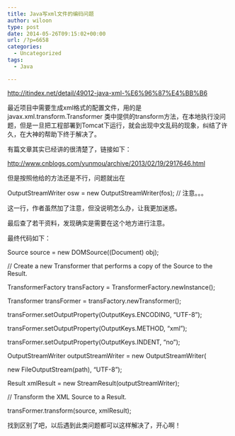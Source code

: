 ```yaml
---
title: Java写xml文件的编码问题
author: wiloon
type: post
date: 2014-05-26T09:15:02+00:00
url: /?p=6658
categories:
  - Uncategorized
tags:
  - Java

---
```

http://itindex.net/detail/49012-java-xml-%E6%96%87%E4%BB%B6

最近项目中需要生成xml格式的配置文件，用的是 javax.xml.transform.Transformer 类中提供的transform方法，在本地执行没问题，但是一旦把工程部署到Tomcat下运行，就会出现中文乱码的现象，纠结了许久，在大神的帮助下终于解决了。

有篇文章其实已经讲的很清楚了，链接如下：

http://www.cnblogs.com/yunmou/archive/2013/02/19/2917646.html
  
但是按照他给的方法还是不行，问题就出在

OutputStreamWriter osw = new OutputStreamWriter(fos); // 注意。。。
  
这一行，作者虽然加了注意，但没说明怎么办，让我更加迷惑。
  
最后查了若干资料，发现确实是需要在这个地方进行注意。

最终代码如下：

Source source = new DOMSource((Document) obj);

// Create a new Transformer that performs a copy of the Source to the Result.
  
TransformerFactory transFactory = TransformerFactory.newInstance();
  
Transformer transFormer = transFactory.newTransformer();
  
transFormer.setOutputProperty(OutputKeys.ENCODING, &#8220;UTF-8&#8221;);
  
transFormer.setOutputProperty(OutputKeys.METHOD, &#8220;xml&#8221;);
  
transFormer.setOutputProperty(OutputKeys.INDENT, &#8220;no&#8221;);

OutputStreamWriter outputStreamWriter = new OutputStreamWriter(
  
new FileOutputStream(path), &#8220;UTF-8&#8221;);
  
Result xmlResult = new StreamResult(outputStreamWriter);

// Transform the XML Source to a Result.
  
transFormer.transform(source, xmlResult);

找到区别了吧，以后遇到此类问题都可以这样解决了，开心啊！